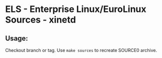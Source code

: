 # ELS - Enterprise Linux/EuroLinux Sources - xinetd
 
## Usage:
  Checkout branch or tag. Use `make sources` to recreate  SOURCE0 archive.

